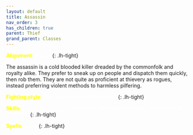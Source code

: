 ```yaml
---
layout: default
title: Assassin
nav_order: 3
has_children: true
parent: Thief
grand_parent: Classes
---
```


<span style="color: yellow">**Alignment**:</span> <span style="color: white">Malice</span>
{: .lh-tight}

The assassin is a cold blooded killer dreaded by the commonfolk and royalty alike. They prefer to sneak up on people and dispatch them quickly, then rob them. They are not quite as proficient at thievery as rogues, instead preferring violent methods to harmless pilfering.

<span style="color: yellow">**Fighting style**:</span> <span style="color: white">One-handed; usually a dagger</span>
{: .lh-tight}

<span style="color: yellow">**Skills**:</span> <span style="color: white">backstab, blackjack, crossbow, enhanced damage, envenom, hunt, slit throat</span>
{: .lh-tight}

<span style="color: yellow">**Spells**:</span> <span style="color: white">None</span>
{: .lh-tight}
